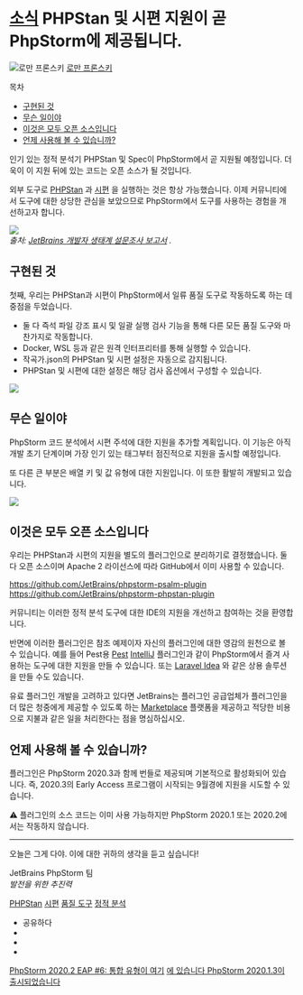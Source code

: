 [소식](/phpstorm/category/news/) PHPStan 및 시편 지원이 곧 PhpStorm에 제공됩니다. 
=====================================

![로만 프론스키](https://secure.gravatar.com/avatar/269798998e24876e4f3ea6f6d1effdc7?s=200&r=g) [로만 프론스키](https://blog.jetbrains.com/author/rpronskiy) 



 목차

  

- [구현된 것](#Whats_implemented "구현된 내용")
- [무슨 일이야](#Whats_coming "오는 것")
- [이것은 모두 오픈 소스입니다](#This_is_all_open-source "이것은 모두 오픈 소스입니다")
- [언제 사용해 볼 수 있습니까?](#When_will_this_be_available_to_try "언제 사용해 볼 수 있습니까?")



 인기 있는 정적 분석기 PHPStan 및 Spec이 PhpStorm에서 곧 지원될 예정입니다. 더욱이 이 지원 뒤에 있는 코드는 오픈 소스가 될 것입니다.

 외부 도구로 [PHPStan](https://github.com/phpstan/phpstan) 과 [시편](https://github.com/vimeo/psalm) 을 실행하는 것은 항상 가능했습니다. 이제 커뮤니티에서 도구에 대한 상당한 관심을 보았으므로 PhpStorm에서 도구를 사용하는 경험을 개선하고자 합니다.

![](https://blog.jetbrains.com/wp-content/uploads/2020/07/quality_tools_stats.png)  
 *출처: [JetBrains 개발자 생태계 설문조사 보고서](https://www.jetbrains.com/lp/devecosystem-2020/php/#:~:text=What%20additional%20quality%20tools%20do%20you%20use%20regularly%2C%20if%20any%3F) .*

 구현된 것
------

 첫째, 우리는 PHPStan과 시편이 PhpStorm에서 일류 품질 도구로 작동하도록 하는 데 중점을 두었습니다.

- 둘 다 즉석 파일 강조 표시 및 일괄 실행 검사 기능을 통해 다른 모든 품질 도구와 마찬가지로 작동합니다.
- Docker, WSL 등과 같은 원격 인터프리터를 통해 실행할 수 있습니다.
- 작곡가.json의 PHPStan 및 시편 설정은 자동으로 감지됩니다.
- PHPStan 및 시편에 대한 설정은 해당 검사 옵션에서 구성할 수 있습니다.

![](https://blog.jetbrains.com/wp-content/uploads/2020/07/psalm_inspection_02.png)

 무슨 일이야
-------

 PhpStorm 코드 분석에서 시편 주석에 대한 지원을 추가할 계획입니다. 이 기능은 아직 개발 초기 단계이며 가장 인기 있는 태그부터 점진적으로 지원을 출시할 예정입니다.

 또 다른 큰 부분은 배열 키 및 값 유형에 대한 지원입니다. 이 또한 활발히 개발되고 있습니다.

![](https://blog.jetbrains.com/wp-content/uploads/2020/07/array_shapes.png)

 이것은 모두 오픈 소스입니다
----------------

 우리는 PHPStan과 시편의 지원을 별도의 플러그인으로 분리하기로 결정했습니다. 둘 다 오픈 소스이며 Apache 2 라이선스에 따라 GitHub에서 이미 사용할 수 있습니다.

 <https://github.com/JetBrains/phpstorm-psalm-plugin>  
 <https://github.com/JetBrains/phpstorm-phpstan-plugin>

 커뮤니티는 이러한 정적 분석 도구에 대한 IDE의 지원을 개선하고 참여하는 것을 환영합니다.

 반면에 이러한 플러그인은 참조 예제이자 자신의 플러그인에 대한 영감의 원천으로 볼 수 있습니다. 예를 들어 Pest용 [Pest](https://github.com/pestphp/pest) [IntelliJ](https://github.com/pestphp/pest-intellij%20) 플러그인과 같이 PhpStorm에서 즐겨 사용하는 도구에 대한 지원을 만들 수 있습니다. 또는 [Laravel Idea](https://plugins.jetbrains.com/plugin/13441-laravel-idea) 와 같은 상용 솔루션을 만들 수도 있습니다.

 유료 플러그인 개발을 고려하고 있다면 JetBrains는 플러그인 공급업체가 플러그인을 더 많은 청중에게 제공할 수 있도록 하는 [Marketplace](https://plugins.jetbrains.com/marketplace) 플랫폼을 제공하고 적당한 비용으로 지불과 같은 일을 처리한다는 점을 명심하십시오.

 언제 사용해 볼 수 있습니까?
-----------------

 플러그인은 PhpStorm 2020.3과 함께 번들로 제공되며 기본적으로 활성화되어 있습니다. 즉, 2020.3의 Early Access 프로그램이 시작되는 9월경에 지원을 시도할 수 있습니다.

 ⚠️ 플러그인의 소스 코드는 이미 사용 가능하지만 PhpStorm 2020.1 또는 2020.2에서는 작동하지 않습니다.

---

 오늘은 그게 다야. 이에 대한 귀하의 생각을 듣고 싶습니다!

 JetBrains PhpStorm 팀  
 *발전을 위한 추진력*

 [PHPStan](/phpstorm/tag/phpstan/) [시편](/phpstorm/tag/psalm/) [품질 도구](/phpstorm/tag/quality-tools/) [정적 분석](/phpstorm/tag/static-analysis/)

- 공유하다
- [](https://www.facebook.com/sharer.php?u=https%3A%2F%2Fblog.jetbrains.com%2Fphpstorm%2F2020%2F07%2Fphpstan-and-psalm-support-coming-to-phpstorm%2F)
- [](https://twitter.com/intent/tweet?source=https%3A%2F%2Fblog.jetbrains.com%2Fphpstorm%2F2020%2F07%2Fphpstan-and-psalm-support-coming-to-phpstorm%2F&text=https%3A%2F%2Fblog.jetbrains.com%2Fphpstorm%2F2020%2F07%2Fphpstan-and-psalm-support-coming-to-phpstorm%2F&via=phpstorm)
- [](http://www.linkedin.com/shareArticle?mini=true&url=https%3A%2F%2Fblog.jetbrains.com%2Fphpstorm%2F2020%2F07%2Fphpstan-and-psalm-support-coming-to-phpstorm%2F)



 [PhpStorm 2020.2 EAP #6: 통합 유형이 여기](https://blog.jetbrains.com/phpstorm/2020/07/phpstorm-2020-2-eap-6-union-nbsp-types-are-here/) [에 있습니다 PhpStorm 2020.1.3이 출시되었습니다](https://blog.jetbrains.com/phpstorm/2020/07/phpstorm-2020-1-3-is-released/)